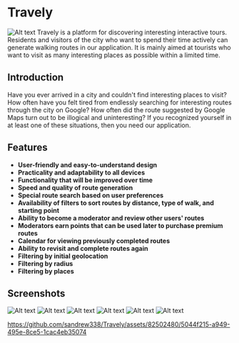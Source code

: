 # Travely
![Alt text](/Travely/assets/images/travely.png "Optional title")
Travely is a platform for discovering interesting interactive tours. Residents and visitors of the city who want to spend their time actively can generate walking routes in our application. It is mainly aimed at tourists who want to visit as many interesting places as possible within a limited time.

## Introduction

Have you ever arrived in a city and couldn't find interesting places to visit? How often have you felt tired from endlessly searching for interesting routes through the city on Google? How often did the route suggested by Google Maps turn out to be illogical and uninteresting? If you recognized yourself in at least one of these situations, then you need our application.

## Features

- **User-friendly and easy-to-understand design**
- **Practicality and adaptability to all devices**
- **Functionality that will be improved over time**
- **Speed and quality of route generation**
- **Special route search based on user preferences**
- **Availability of filters to sort routes by distance, type of walk, and starting point**
- **Ability to become a moderator and review other users' routes**
- **Moderators earn points that can be used later to purchase premium routes**
- **Calendar for viewing previously completed routes**
- **Ability to revisit and complete routes again**
- **Filtering by initial geolocation**
- **Filtering by radius**
- **Filtering by places**

## Screenshots

![Alt text](/photos_for_README/MAP-filter.png "Optional title")
![Alt text](/photos_for_README/MAP-1.png "Optional title")
![Alt text](photos_for_README/Popular.png "Optional title")
![Alt text](photos_for_README/Calendar.png "Optional title")
![Alt text](photos_for_README/Profile-1.png "Optional title")
![Alt text](photos_for_README/MAP-routs-2.png "Optional title")

https://github.com/sandrew338/Travely/assets/82502480/5044f215-a949-495e-8ce5-1cac4eb35074
